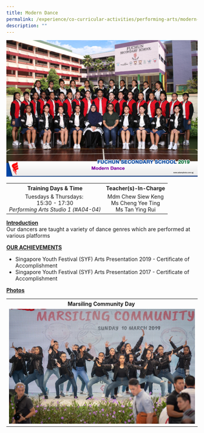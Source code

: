 ```yaml
---
title: Modern Dance
permalink: /experience/co-curricular-activities/performing-arts/modern-dance
description: ""
---
```

<img src="/images/dance.jpeg">
<table>
<tbody>
<tr>
<th style="text-align: center;">Training Days &amp; Time</th>
<th style="text-align: center;">Teacher(s)-In-Charge</th>
</tr>
<tr>
<td style="text-align: center;">
<div>Tuesdays &amp; Thursdays:&nbsp;</div>
<div>15:30 - 17:30</div>
<div><em>Performing Arts Studio 1 (#A04-04)</em></div>
</td>
<td style="text-align: center;">
<div>Mdm Chew Siew Keng</div>
<div>Ms Cheng Yee Ting</div>
<div>Ms Tan Ying Rui</div>
</td>
</tr>
</tbody>
</table>
<p><strong><u>Introduction<br /></u></strong>Our dancers are taught a variety of dance genres which are performed at various platforms</p>
<p><strong><u>OUR ACHIEVEMENTS</u></strong></p>
<ul>
<li>Singapore Youth Festival (SYF) Arts Presentation 2019 - Certificate of Accomplishment</li>
<li>Singapore Youth Festival (SYF) Arts Presentation 2017 - Certificate of Accomplishment</li>
</ul>
<p><strong><u>Photos</u></strong></p>
<table>
<tbody>
<tr>
<th style="text-align: center;">Marsiling Community Day&nbsp;</th>
</tr>
<tr>
<td><img src="/images/dance1.jpeg"></td>
</tr>
</tbody>
</table>